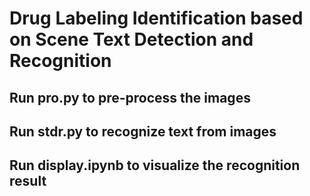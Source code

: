 # Drug Labeling Identification based on Scene Text Detection and Recognition

## Run pro.py to pre-process the images
## Run stdr.py to recognize text from images
## Run display.ipynb to visualize the recognition result 
